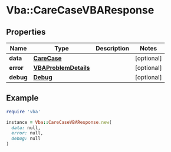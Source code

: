 # Vba::CareCaseVBAResponse

## Properties

| Name | Type | Description | Notes |
| ---- | ---- | ----------- | ----- |
| **data** | [**CareCase**](CareCase.md) |  | [optional] |
| **error** | [**VBAProblemDetails**](VBAProblemDetails.md) |  | [optional] |
| **debug** | [**Debug**](Debug.md) |  | [optional] |

## Example

```ruby
require 'vba'

instance = Vba::CareCaseVBAResponse.new(
  data: null,
  error: null,
  debug: null
)
```

